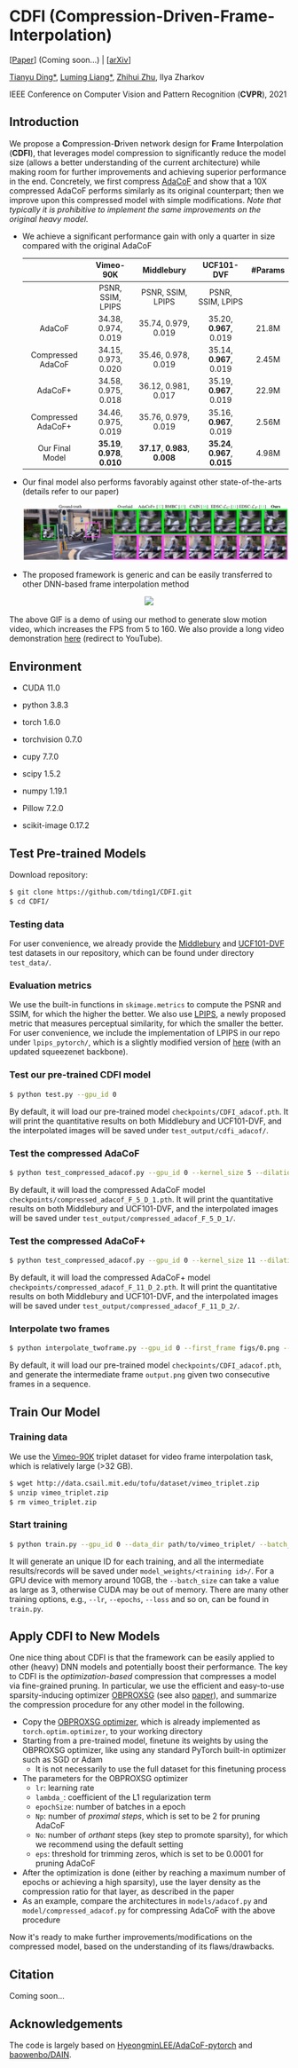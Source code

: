 # CDFI (Compression-Driven-Frame-Interpolation)

[[Paper]()] (Coming soon...) | [[arXiv](https://arxiv.org/abs/2103.10559)]

[Tianyu Ding*](https://www.tianyuding.com), [Luming Liang*](https://scholar.google.com/citations?user=vTgdAS4AAAAJ&hl=en), [Zhihui Zhu](http://mysite.du.edu/~zzhu61/index.html), Ilya Zharkov

IEEE Conference on Computer Vision and Pattern Recognition (**CVPR**), 2021

## Introduction

We propose a **C**ompression-**D**riven network design for **F**rame **I**nterpolation (**CDFI**), that leverages model compression to significantly reduce the model size (allows a better understanding of the current architecture) while making room for further improvements and achieving superior performance in the end. Concretely, we first compress  [AdaCoF](https://openaccess.thecvf.com/content_CVPR_2020/html/Lee_AdaCoF_Adaptive_Collaboration_of_Flows_for_Video_Frame_Interpolation_CVPR_2020_paper.html) and show that a 10X compressed AdaCoF performs similarly as its original counterpart; then we improve upon this compressed model with simple modifications. *Note that typically it is prohibitive to implement the same improvements on the original heavy model.*

- We achieve a significant performance gain with only a quarter in size compared with the original AdaCoF

  |                    |            Vimeo-90K            |           Middlebury            |           UCF101-DVF            | #Params  |
  | :----------------: | :-----------------------------: | :-----------------------------: | :-----------------------------: | :---: |
  |                    |        PSNR, SSIM, LPIPS        |        PSNR, SSIM, LPIPS        |        PSNR, SSIM, LPIPS        |       |
  |       AdaCoF       |       34.38, 0.974, 0.019       |       35.74, 0.979, 0.019       |     35.20, **0.967**, 0.019     | 21.8M |
  | Compressed AdaCoF  |       34.15, 0.973, 0.020       |       35.46, 0.978, 0.019       |     35.14, **0.967**, 0.019     | 2.45M |
  |      AdaCoF+       |       34.58, 0.975, 0.018       |       36.12, 0.981, 0.017       |     35.19, **0.967**, 0.019     | 22.9M |
  | Compressed AdaCoF+ |       34.46, 0.975, 0.019       |       35.76, 0.979, 0.019       |     35.16, **0.967**, 0.019     | 2.56M |
  |  Our Final Model   | **35.19**, **0.978**, **0.010** | **37.17**, **0.983**, **0.008** | **35.24**, **0.967**, **0.015** | 4.98M |

- Our final model also performs favorably against other state-of-the-arts (details refer to our paper)

  <p align="center">
    <img src="figs/visual.jpg" />
  </p>

- The proposed framework is generic and can be easily transferred to other DNN-based frame interpolation method

<p align="center">
  <img src="figs/cdfi_fps_160.gif" />
</p>


The above GIF is a demo of using our method to generate slow motion video, which increases the FPS from 5 to 160. We also provide a long video demonstration [here](https://www.youtube.com/watch?v=KEUcw4xoB5E) (redirect to YouTube).

## Environment

- CUDA 11.0
- python 3.8.3

- torch 1.6.0
- torchvision 0.7.0
- cupy 7.7.0
- scipy 1.5.2
- numpy 1.19.1
- Pillow 7.2.0
- scikit-image 0.17.2

## Test Pre-trained Models

Download repository:

~~~bash
$ git clone https://github.com/tding1/CDFI.git
$ cd CDFI/
~~~

### Testing data

For user convenience, we already provide the [Middlebury](https://vision.middlebury.edu/flow/data/) and [UCF101-DVF](https://github.com/liuziwei7/voxel-flow) test datasets in our repository, which can be found under directory `test_data/`.

### Evaluation metrics

We use the built-in functions in `skimage.metrics` to compute the PSNR and SSIM, for which the higher the better. We also use [LPIPS](https://arxiv.org/abs/1801.03924), a newly proposed metric that measures perceptual similarity, for which the smaller the better. For user convenience, we include the implementation of LPIPS in our repo under `lpips_pytorch/`, which is a slightly modified version of [here](https://github.com/S-aiueo32/lpips-pytorch) (with an updated squeezenet backbone).

### Test our pre-trained CDFI model

~~~bash
$ python test.py --gpu_id 0
~~~

By default, it will load our pre-trained model  `checkpoints/CDFI_adacof.pth`. It will print the quantitative results on both Middlebury and UCF101-DVF, and the interpolated images will be saved under `test_output/cdfi_adacof/`.

### Test the compressed AdaCoF

~~~bash
$ python test_compressed_adacof.py --gpu_id 0 --kernel_size 5 --dilation 1
~~~

By default, it will load the compressed AdaCoF model  `checkpoints/compressed_adacof_F_5_D_1.pth`. It will print the quantitative results on both Middlebury and UCF101-DVF, and the interpolated images will be saved under `test_output/compressed_adacof_F_5_D_1/`.

### Test the compressed AdaCoF+

~~~bash
$ python test_compressed_adacof.py --gpu_id 0 --kernel_size 11 --dilation 2
~~~

By default, it will load the compressed AdaCoF+ model  `checkpoints/compressed_adacof_F_11_D_2.pth`. It will print the quantitative results on both Middlebury and UCF101-DVF, and the interpolated images will be saved under `test_output/compressed_adacof_F_11_D_2/`.

### Interpolate two frames

~~~bash
$ python interpolate_twoframe.py --gpu_id 0 --first_frame figs/0.png --second_frame figs/1.png --output_frame output.png
~~~

By default, it will load our pre-trained model  `checkpoints/CDFI_adacof.pth`, and generate the intermediate frame `output.png` given two consecutive frames in a sequence. 

## Train Our Model

### Training data

We use the [Vimeo-90K](https://arxiv.org/abs/1711.09078) triplet dataset for video frame interpolation task, which is relatively large (>32 GB).

~~~bash
$ wget http://data.csail.mit.edu/tofu/dataset/vimeo_triplet.zip
$ unzip vimeo_triplet.zip
$ rm vimeo_triplet.zip
~~~

### Start training

~~~bash
$ python train.py --gpu_id 0 --data_dir path/to/vimeo_triplet/ --batch_size 8
~~~

It will generate an unique ID for each training, and all the intermediate results/records will be saved under `model_weights/<training id>/`. For a GPU device with memory around 10GB, the `--batch_size` can take a value as large as 3, otherwise CUDA may be out of memory. There are many other training options, e.g., `--lr`, `--epochs`, `--loss` and so on, can be found in `train.py`.

## Apply CDFI to New Models

One nice thing about CDFI is that the framework can be easily applied to other (heavy) DNN models and potentially boost their performance. The key to CDFI is the *optimization-based* compression that compresses a model via fine-grained pruning. In particular, we use the efficient and easy-to-use sparsity-inducing optimizer [OBPROXSG](https://github.com/tianyic/obproxsg) (see also [paper](https://arxiv.org/abs/2004.03639)), and summarize the compression procedure for any other model in the following.

- Copy the [OBPROXSG optimizer](https://github.com/tianyic/obproxsg/blob/master/optimizer/obproxsg.py), which is already implemented as `torch.optim.optimizer`, to your working directory
- Starting from a pre-trained model, finetune its weights by using the OBPROXSG optimizer, like using any standard PyTorch built-in optimizer such as SGD or Adam
  - It is not necessarily to use the full dataset for this finetuning process
- The parameters for the OBPROXSG optimizer
  - `lr`: learning rate
  - `lambda_`: coefficient of the L1 regularization term
  - `epochSize`: number of batches in a epoch
  - `Np`: number of *proximal steps*, which is set to be 2 for pruning AdaCoF
  - `No`: number of *orthant* steps (key step to promote sparsity), for which we recommend using the default setting
  - `eps`: threshold for trimming zeros, which is set to be 0.0001 for pruning AdaCoF 
- After the optimization is done (either by reaching a maximum number of epochs or achieving a high sparsity), use the layer density as the compression ratio for that layer, as described in the paper
- As an example, compare the architectures in `models/adacof.py` and `model/compressed_adacof.py` for compressing AdaCoF with the above procedure

Now it's ready to make further improvements/modifications on the compressed model, based on the understanding of its flaws/drawbacks.

## Citation

Coming soon...

## Acknowledgements

The code is largely based on  [HyeongminLEE/AdaCoF-pytorch](https://github.com/HyeongminLEE/AdaCoF-pytorch) and [baowenbo/DAIN](https://github.com/baowenbo/DAIN).
